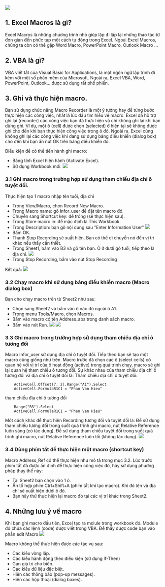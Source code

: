![](https://images.viblo.asia/4f13f581-d5f9-454a-853e-f3f25bf74cb1.jpg)

## 1. Excel Macros là gì?
Excel Macros là những chương trình nhỏ giúp lặp đi lặp lại những thao tác từ đơn giản đến phức tạp một cách tự động trong Excel. Ngoài Excel Macros, chúng ta còn có thể gặp Word Macro, PowerPoint Macro, Outlook Macro …

## 2. VBA là gì?
VBA viết tắt của Visual Basic for Applications, là một ngôn ngữ lập trình đi kèm với một số phần mềm của Microsoft. Ngoài ra, Excel VBA, Word, PowerPoint, Outlook… được sử dụng rất phổ phiến.

## 3. Ghi và thực hiện macro.
Bạn sử dụng chức năng Macro Recorder là một ý tưởng hay để từng bước thực hiện các công việc, nhất là lúc đầu tìm hiểu về macro. Excel đã hỗ trợ ghi lại (recorder) các công việc bạn đã thực hiện và chỉ không ghi lại khi bạn dừng ghi. Ví dụ, một ô (cell) được chọn (selected) ở hiện tại sẽ không được ghi cho đến khi bạn thực hiện công việc trong ô đó. Ngoài ra, Excel cũng không ghi lại các công việc khi đang sử dụng bảng điều khiển (dialog box) cho đến khi bạn ấn nút OK trên bảng điều khiển đó. 

Điều kiện để có thể tiến hành ghi macro:
* Bảng tính Excel hiện hành (Activate Excel).
* Sử dụng Workbook mới. 
![](https://images.viblo.asia/ac50135e-4b9d-40b4-8ff8-2aac15332a16.png)
### 3.1 Ghi macro trong trường hợp sử dụng tham chiếu địa chỉ ô tuyệt đối.
Thực hiện tạo 1 macro nhập tên tuổi, địa chỉ
* Trong View/Macro, chọn Record New Macro. 
* Trong Macro name: gõ Infor_user để đặt tên macro đó.
* Chuyển sang Shortcut key: để trống (sẽ thực hiện sau). 
* Trong Store macro in: để mặc định là This Workbook.
* Trong Description: bạn gõ nội dung sau "Enter Information User"
![](https://images.viblo.asia/0cd01a91-5d6c-446f-ac92-6d28929405ca.png)
* Bấm OK. 
* Thanh Stop Recording sẽ xuất hiện. Bạn có thể di chuyển nó đến vị trí khác nếu thấy cần thiết.
* Trong Sheet1, bấm vào B3 và gõ tên bạn. Ô ở dưới gõ tuổi, tiếp theo là địa chỉ. 
![](https://images.viblo.asia/45bd5a0b-416c-47fd-8010-cb14caf2eed5.png)
* Trong Stop Recording, bấm vào nút Stop Recording

Kết quả:
![](https://images.viblo.asia/5c57d7f4-cf90-4b0f-83f8-32250d85000d.png)

### 3.2 Chạy macro khi sử dụng bảng điều khiển macro (Macro dialog box) 
Bạn cho chạy macro trên từ Sheet2 như sau: 
* Chọn sang Sheet2 và bấm vào ô nào đó ngoài ô A1.
* Trong menu Tools/Macro, chọn Macros. 
* Bấm vào macro có tên Address_abs trong danh sách macro. 
* Bấm vào nút Run. 
![](https://images.viblo.asia/de52a26a-939a-4893-b685-bb8d93c396f5.png)
![](https://images.viblo.asia/69f0bd7a-b94a-4c61-9f81-ac73c6f54323.png)

### 3.3  Ghi macro trong trường hợp sử dụng tham chiếu địa chỉ ô tương đối
Macro Infor_user sử dụng địa chỉ ô tuyệt đối. Tiếp theo bạn sẽ tạo một macro cũng giống như trên. Macro trước đã chọn các ô (select cells) có quan hệ với vị trí của ô hoạt động (active) trong quá trình chạy, macro sẽ ghi lại quan hệ tham chiếu ô tương đối. 
Sự khác nhau của tham chiếu địa chỉ ô tương đối và địa chỉ ô tuyệt đối là:
Tham chiếu địa chỉ ô tuyệt đối:
```
    ActiveCell.Offset(7, 2).Range("A1").Select
    ActiveCell.FormulaR1C1 = "Phan Van Hieu"
```

 tham chiếu địa chỉ ô tương đối
```
    Range("B3").Select
    ActiveCell.FormulaR1C1 = "Phan Van Hieu"
```

Môt cách khác để thực hiện Recording tương đối và tuyệt đối là:
Để sử dụng tham chiếu tương đối trong suốt quá trình ghi macro, nút Relative Reference luôn sáng (có tác dụng). 
Để sử dụng tham chiếu tuyệt đối trong suốt quá trình ghi macro, nút Relative Reference luôn tối (không tác dụng). 
![](https://images.viblo.asia/b0f6c847-e564-408a-a85a-29ad3850be85.png)

### 3.4 Dùng phím tắt để thực hiện một macro (shortcut key) 
Macro Address_Ref có thể thực hiện như mô tả trong mục 3.2.
Lúc trước phím tắt đã được ấn định để thực hiện công việc đó, hãy sử dụng phương pháp thay thế này: 
* Tại Sheet2 bạn chọn vào 1 ô. 
* Ấn tổ hợp phím Ctrl+Shift+A (phím tắt khi tạo macro). Khi đó tên và địa chỉ sẽ xuất hiện dưới ô đó.
* Bạn hãy thử thực hiện lại macro đó tại các vị trí khác trong Sheet2.

## 4. Những lưu ý về macro
Khi bạn ghi macro đầu tiên, Excel tạo ra molule trong workbook đó. Module đó chứa các lệnh (code) được viết trong VBA. Để thấy được code bạn vào phần edit Macro
![](https://images.viblo.asia/4102642b-d226-48f6-931a-6e272ec788db.png)

Macro không thể thực hiện được các tác vụ sau:
* Các kiểu vòng lặp.
* Các kiểu hành động theo điều kiện (sử dụng If-Then)
* Gán giá trị cho biến.
* Các kiểu dữ liệu đặc biệt.
* Hiện các thông báo (pop-up messages).
* Hiện các hộp thoại (dialog boxes).